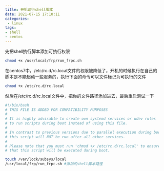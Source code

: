 ```yaml
---
title: 开机运行shell脚本
date: 2021-07-15 17:10:11
categories:
 - linux
tags:
- shell
- centos
---
```


先把shell执行脚本添加可执行权限
```bash
chmod +x /usr/local/frp/run_frpc.sh
```
在centos7中，/etc/rc.d/rc.local文件的权限被降低了，开机的时候执行在自己的脚本是不能起动一些服务的，执行下面的命令可以文件标记为可执行的文件
```bash
chmod +x /etc/rc.d/rc.local
```
然后在/etc/rc.d/rc.local文件中，把你的文件路径添加进去，最后重启测试一下
```bash
#!/bin/bash
# THIS FILE IS ADDED FOR COMPATIBILITY PURPOSES
#
# It is highly advisable to create own systemd services or udev rules
# to run scripts during boot instead of using this file.
#
# In contrast to previous versions due to parallel execution during boot
# this script will NOT be run after all other services.
#
# Please note that you must run 'chmod +x /etc/rc.d/rc.local' to ensure
# that this script will be executed during boot.

touch /var/lock/subsys/local
/usr/local/frp/run_frpc.sh #添加的shell脚本路径

```

